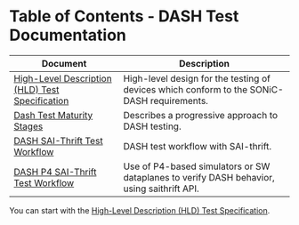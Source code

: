 # Table of Contents - DASH Test Documentation

| Document | Description |
|----------|-------------|
| [High-Level Description (HLD) Test Specification](sonic-dash-test-HLD.md) | High-level design for the testing of devices which conform to the SONiC-DASH requirements.|  
| [Dash Test Maturity Stages](dash-test-maturity-stages.md) | Describes a progressive approach to DASH testing.|  
| [DASH SAI-Thrift Test Workflow](dash-test-workflow-saithrift.md) | DASH test workflow with SAI-thrift. |
| [DASH P4 SAI-Thrift Test Workflow](dash-test-workflow-p4-saithrift.md) | Use of P4-based simulators or SW dataplanes to verify DASH behavior, using saithrift API. |


You can start with the [High-Level Description (HLD) Test Specification](sonic-dash-test-HLD.md). 
